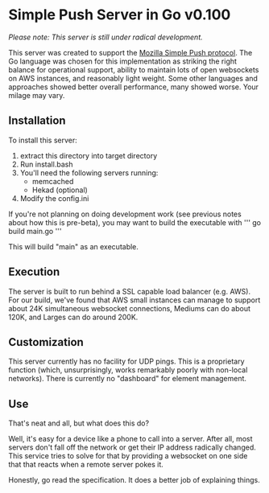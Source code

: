 Simple Push Server in Go v0.100
===

*Please note: This server is still under radical development.*

This server was created to support the [Mozilla Simple Push protocol](https://wiki.mozilla.org/WebAPI/SimplePush). The Go language was chosen for this implementation as striking the right balance for operational support, ability to maintain lots of open websockets on AWS instances, and reasonably light weight. Some other languages and approaches showed better overall performance, many showed worse. Your milage may vary.

## Installation
To install this server:

1. extract this directory into target directory
2. Run install.bash
3. You'll need the following servers running:
    * memcached
    * Hekad (optional)
4. Modify the config.ini

If you're not planning on doing development work (see previous notes about how this is pre-beta), you may want to build the executable with
''' go build main.go '''

This will build "main" as an executable.

## Execution
The server is built to run behind a SSL capable load balancer (e.g. AWS).
For our build, we've found that AWS small instances can manage to support about 24K simultaneous websocket connections, Mediums can do about 120K, and Larges can do around 200K.

## Customization
This server currently has no facility for UDP pings. This is a proprietary function (which, unsurprisingly, works remarkably poorly with non-local networks). There is currently no "dashboard" for element management.

## Use
That's neat and all, but what does this do?

Well, it's easy for a device like a phone to call into a server. After all, most servers don't fall off the network or get their IP address radically changed. This service tries to solve for that by providing a websocket on one side that that reacts when a remote server pokes it.

Honestly, go read the specification. It does a better job of explaining things.

